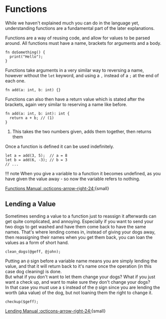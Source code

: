 # Functions

While we haven't explained much you can do in the language yet, understanding functions are a fundamental part of the later explanations.

Functions are a way of reusing code, and allow for values to be parsed around. All functions must have a name, brackets for arguments and a body.
```uv
fn doSomething() {
  print("Hello");
}
```

Functions take arguments in a very similar way to reversing a name, however without the `let` keyword, and using a `,` instead of a `;` at the end of each one.
```uv
fn add(a: int, b: int) {}
```

Functions can also then have a return value which is stated after the brackets, again very similar to reserving a name like before.
```uv
fn add(a: int, b: int): int {
  return a + b; // (1)
}
```

  1. This takes the two numbers given, adds them together, then returns them

Once a function is defined it can be used indefinitely.
```uv
let a = add(3, 5);  // a = 8
let b = add(6, -3); // b = 3
// ...
```

!!! note
    When you give a variable to a function it becomes undefined, as you have given the value away - so now the variable refers to nothing.

[Functions Manual :octicons-arrow-right-24:](/guide/manual/functions/){small}

## Lending a Value

Sometimes sending a value to a function just to reassign it afterwards can get quite complicated, and annoying. Especially if you want to send your two dogs to get washed and have them come back to have the same names. That's where lending comes in, instead of giving your dogs away, then reassigning their names when you get them back, you can loan the values as a form of short hand.
```uv
clean_dogs(@geff, @john);
```

Putting an `@` sign before a variable name means you are simply lending the value, and that it will return back to it's name once the operation (in this case dog cleaning) is done.  
But what if you don't want to let them change your dogs? What if you just want a check up, and want to make sure they don't change your dogs?  
In that case you must use a `$` instead of the `@` sign since you are lending the worth (aka value) of the dog, but not loaning them the right to change it.

```uv
checkup($geff);
```

[Lending Manual :octicons-arrow-right-24:](/guide/manual/lending/){small}